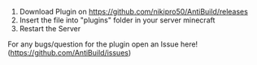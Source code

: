 1. Download Plugin on https://github.com/nikipro50/AntiBuild/releases
2. Insert the file into "plugins" folder in your server minecraft
3. Restart the Server


For any bugs/question for the plugin open an Issue here! (https://github.com/AntiBuild/issues)

